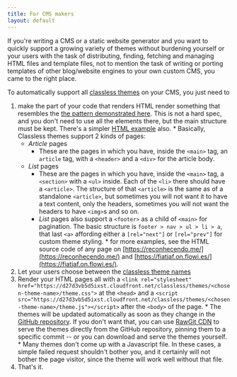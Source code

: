 ```yaml
---
title: For CMS makers
layout: default
---
```


If you're writing a CMS or a static website generator and you want to quickly support a growing variety of themes without burdening yourself or your users with the task of distributing, finding, fetching and managing HTML files and template files, not to mention the task of writing or porting templates of other blog/website engines to your own custom CMS, you came to the right place.

To automatically support all [classless themes](https://github.com/websitesfortrello/classless/tree/gh-pages/themes) on your CMS, you just need to

  1. make the part of your code that renders HTML render something that resembles the [the pattern demonstrated here](https://workflowy.com/s/Q79FgxLKUT). This is not a hard spec, and you don't need to use all the elements there, but the main structure must be kept. There's a simpler [HTML example](https://github.com/websitesfortrello/classless/blob/gh-pages/explained-structure.html) also.
    * Basically, Classless themes support 2 kinds of pages:
      * _Article_ pages
        * These are the pages in which you have, inside the `<main>` tag, an `article` tag, with a `<header>` and a `<div>` for the article body.
      * _List_ pages
        * These are the pages in which you have, inside the `<main>` tag, a `<section>` with a `<ul>` inside. Each of the `<li>` there should have a `<article>`. The structure of that `<article>` is the same as of a standalone `<article>`, but sometimes you will not want it to have a text content, only the headers, sometimes you will not want the headers to have `<img>`s and so on.
        * _List_ pages also support a `<footer>` as a child of `<main>` for pagination. The basic structure is `footer > nav > ul > li > a`, that last `<a>` affording either a `[rel="next"]` or `[rel="prev"]` for custom theme styling.
    * for more examples, see the HTML source code of any page on [https://reconhecendo.me/](https://reconhecendo.me/) and [https://fiatjaf.on.flowi.es/](https://fiatjaf.on.flowi.es/).
  2. Let your users choose between the [classless theme names](https://github.com/websitesfortrello/classless/tree/gh-pages/themes)
  3. Render your HTML pages all with a `<link rel="stylesheet" href="https://d27d3vb5d5ixst.cloudfront.net/classless/themes/<chosen-theme-name>/theme.css">` at the `<head>` and a `<script src="https://d27d3vb5d5ixst.cloudfront.net/classless/themes/<chosen-theme-name>/theme.js"></script>` after the `<body>` of the page.
    * The themes will be updated automatically as soon as they change in the [GitHub repository](https://github.com/websitesfortrello/classless). If you don't want that, you can use [RawGit CDN](http://rawgit.com/) to serve the themes directly from the GitHub repository, pinning them to a specific commit -- or you can download and serve the themes yourself.
    * Many themes don't come up with a Javascript file. In these cases, a simple failed request shouldn't bother you, and it certainly will not bother the page visitor, since the theme will work well without that file.
  4. That's it.
